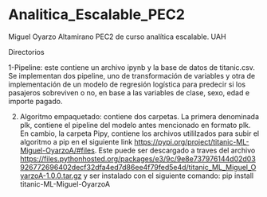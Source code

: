 # Analitica_Escalable_PEC2
Miguel Oyarzo Altamirano
PEC2 de curso analítica escalable. UAH

Directorios

1-Pipeline: este contiene un archivo ipynb y la base de datos de titanic.csv.
Se implementan dos pipeline, uno de transformación de variables y otra de implementación de un modelo de regresión logística para predecir si los pasajeros sobreviven o no, en base a las variables de clase, sexo, edad e importe pagado.

2. Algoritmo empaquetado: contiene dos carpetas. La primera denominada plk, contiene el pipeline del modelo antes mencionado en formato plk. En cambio, la carpeta Pipy, contiene los archivos utililzados para subir el algoritmo a pip en el siguiente link https://pypi.org/project/titanic-ML-Miguel-OyarzoA/#files. Este puede ser descargado a traves del archivo https://files.pythonhosted.org/packages/e3/9c/9e8e737976144d02d03926772696402decf32dfa4ed7d86ee4f79fed5e4d/titanic_ML_Miguel_OyarzoA-1.0.0.tar.gz y ser instalado con el siguiente comando: pip install titanic-ML-Miguel-OyarzoA
